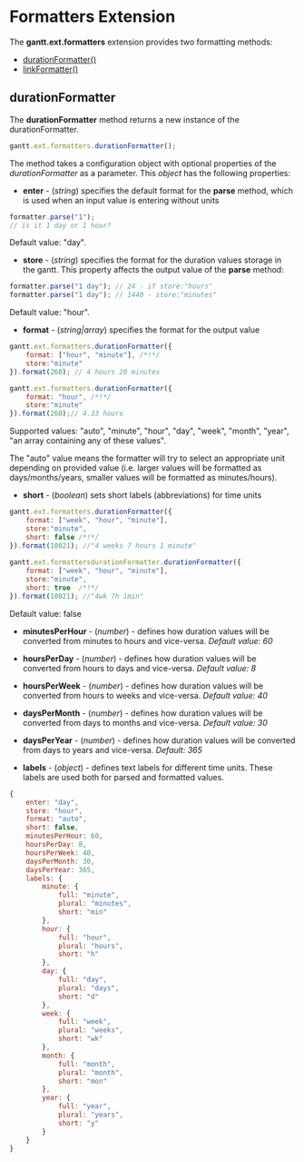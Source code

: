 Formatters Extension
========================

The **gantt.ext.formatters** extension provides two formatting methods:

- [durationFormatter()]()
- [linkFormatter()]()

durationFormatter
----------------------

The **durationFormatter** method returns a new instance of the durationFormatter. 

~~~js
gantt.ext.formatters.durationFormatter();
~~~

The method takes a configuration object with optional properties of the *durationFormatter* as a parameter. This *object* has the following properties:



- **enter** - (*string*) specifies the default format for the **parse** method, which is used when an input value is entering without units

~~~js
formatter.parse("1");
// is it 1 day or 1 hour?
~~~

Default value: "day".

- **store** - (*string*) specifies the format for the duration values storage in the gantt. This property affects the output value of the **parse** method:

~~~js
formatter.parse("1 day"); // 24 - if store:"hours"
formatter.parse("1 day"); // 1440 - store:"minutes" 
~~~

Default value: "hour".

- **format** - (*string|array*) specifies the format for the output value

~~~js
gantt.ext.formatters.durationFormatter({
	format: ["hour", "minute"], /*!*/
	store:"minute"
}).format(260); // 4 hours 20 minutes

gantt.ext.formatters.durationFormatter({
	format: "hour", /*!*/
	store:"minute"	
}).format(260);// 4.33 hours
~~~

Supported values: "auto", "minute", "hour", "day", "week", "month", "year", "an array containing any of these values".

The "auto" value  means the formatter will try to select an appropriate unit depending on provided value (i.e. larger values will be formatted as days/months/years, smaller values will be formatted as minutes/hours).

- **short** - (*boolean*)  sets short labels (abbreviations) for time units

~~~js
gantt.ext.formatters.durationFormatter({
	format: ["week", "hour", "minute"],
	store:"minute",
	short: false /*!*/	
}).format(10021); //"4 weeks 7 hours 1 minute"
 
gantt.ext.formattersdurationFormatter.durationFormatter({
	format: ["week", "hour", "minute"],
	store:"minute",
	short: true	 /*!*/
}).format(10021); //"4wk 7h 1min"
~~~

Default value: false

- **minutesPerHour** - (*number*) - defines how duration values will be converted from minutes to hours and vice-versa. 
*Default value: 60*

- **hoursPerDay** - (*number*) - defines how duration values will be converted from hours to days and vice-versa. 
*Default value: 8*

- **hoursPerWeek** - (*number*) - defines how duration values will be converted from hours to weeks and vice-versa. 
*Default value: 40*

- **daysPerMonth** - (*number*) - defines how duration values will be converted from days to months and vice-versa. 
*Default value: 30*

- **daysPerYear** - (*number*) - defines how duration values will be converted from days to years and vice-versa. 
*Default: 365*

- **labels** - (*object*) - defines text labels for different time units. These labels are used both for parsed and formatted values. 


~~~js
{
    enter: "day",
    store: "hour",
    format: "auto",
    short: false,
    minutesPerHour: 60,
    hoursPerDay: 8,
    hoursPerWeek: 40,
    daysPerMonth: 30,
    daysPerYear: 365,
    labels: {
        minute: {
            full: "minute",
            plural: "minutes",
            short: "min"
        },
        hour: {
            full: "hour",
            plural: "hours",
            short: "h"
        },
        day: {
            full: "day",
            plural: "days",
            short: "d"
        },
        week: {
            full: "week",
            plural: "weeks",
            short: "wk"
        },
        month: {
            full: "month",
            plural: "month",
            short: "mon"
        },
        year: {
            full: "year",
            plural: "years",
            short: "y"
        }
    }
}
~~~
